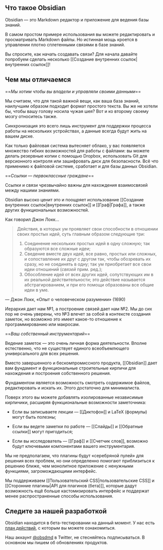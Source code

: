 ## Что такое Obsidian

Obsidian — это Markdown редактор и приложение для ведения базы знаний.

В самом простом примере использования вы можете редактировать и просматривать Markdown файлы. Но истинная мощь кроется в управлении плотно сплетенными связями в базе знаний. 

Вы спросите, как начать создавать связи? Для начала давайте попробуем сделать несколько [[Создание внутренних ссылок|внутренних ссылок]]!

## Чем мы отличаемся

==*Мы хотим чтобы вы владели и управляли своими данными*==

Мы считаем, что для такой важной вещи, как ваша база знаний, наилучшим образом подходит формат простого текста. Вы же не хотели бы, чтобы вашу голову носила чужая шея? Вот и ко второму своему мозгу относитесь также.

Синхронизация это всего лишь инструмент для поддержки процесса работы на нескольких устройствах, а данные всегда будут жить на вашем диске.

Как только файловая система вытесняет облако, у вас появляется множество гибких возможностей для работы с файлами: вы можете делать резервные копии с помощью Dropbox, использовать Git для версионного контроля или зашифровать диск для безопасности. Всё что применимо к файловой системе, сработает и для базы данных Obsidian.

==*Ссылки — первоклассные граждане*==

Ссылки и связи чрезвычайно важны для нахождения взаимосвязей между нашими знаниями.

Obsidian высоко ценит это и поощряет использование [[Создание внутренних ссылок|внутренних ссылок]] и [[Граф|Графа]], а также других функциональных возможностей.

Как говорил Джон Локк...

> Действия, в которых ум проявляет свои способности в отношении своих простых идей, суть главным образом следующие три:
> 1. Соединение нескольких простых идей в одну сложную; так образуются все сложные идеи;
> 2. Сведение вместе двух идей, все равно, простых или сложных, и сопоставление их друг с другом так, чтобы обозревать их сразу, но не соединять в одну; так ум приобретает все свои идеи отношений (*связей* прим. ред.);
> 3. Обособление идей от всех других идей, сопутствующих им в их реальной действительности; это действие называется абстрагированием, и при его помощи образованы все общие идеи в уме.

 — Джон Локк, «Опыт о человеческом разумении» (1690)
 
Иерархия дает нам №1, а построение связей дает нам №2. Мы до сих пор не очень уверены, что №3 влечет за собой в контексте создания заметок, но возможно это имеет какое-то отношение к программированию или макросам.

==*Ваш собственный инструментарий*==

Ведение заметок — это очень личная форма деятельности. Вполне естественно, что не существует единого всеобъемлющего универсального для всех решения.

Вместо завершенного и бескомпромиссного продукта, [[Obsidian]] дает вам фундамент и функциональные строительные кирпичи для нахождения и построения собственного решения. 

Фундаментом является возможность смотреть содержимое файлов, редактировать и искать их. Этого достаточно для минималиста.

Поверх этого вы можете добавлять изолированные независимые кирпичики, расширяя функциональные возможности заметочника:

- Если вы записываете лекции — [[Диктофон]] и LaTeX (формулы) могут быть полезны;

- Если вы ведете заметки по работе — [[Слайды]] и [[Обратные ссылки]] могут пригодиться;

- Если вы исследователь — [[Граф]] и [[Счетчик слов]], возможно будут ключевыми компонентами вашего инструментария.

Мы не предполагаем, что плагины будут «серебряной пулей» для решения всех проблем, но они определенно помогают приблизиться к решению ближе, чем монолитное приложение с ненужными функциями, загромождающими интерфейс.

Мы поддерживаем [[Пользовательский CSS|пользовательские CSS]] и [[Сторонние плагины|API для плагинов (бета)]], которые дадут возможность ещё больше кастомизировать интерфейс и поддержат менее распространенные способы использования.

## Следите за нашей разработкой

Obsidian находится в бета-тестировании на данный момент. У нас есть [план действий](https://trello.com/b/Psqfqp7I/obsidian-roadmap), с которым вы можете ознакомиться.

Наш аккаунт [@obsdmd](https://twitter.com/obsdmd) в Twitter, не стесняйтесь подписываться. В основном мы пишем об обновлениях продуктов.